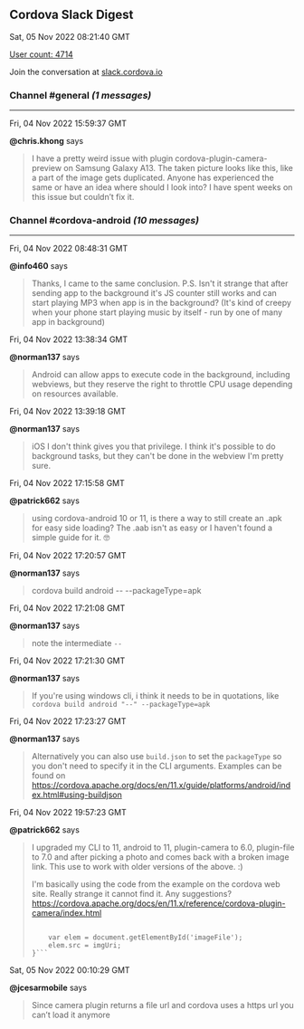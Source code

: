 ## Cordova Slack Digest
Sat, 05 Nov 2022 08:21:40 GMT

[User count: 4714](https://cordova.slack.com/)


Join the conversation at [slack.cordova.io](http://slack.cordova.io/)

### __Channel #general__ _(1 messages)_
---

Fri, 04 Nov 2022 15:59:37 GMT

__@chris.khong__ says 
> I have a pretty weird issue with plugin cordova-plugin-camera-preview on Samsung Galaxy A13. The taken picture looks like this, like a part of the image gets duplicated. Anyone has experienced the same or have an idea where should I look into? I have spent weeks on this issue but couldn’t fix it.
> 

### __Channel #cordova-android__ _(10 messages)_
---

Fri, 04 Nov 2022 08:48:31 GMT

__@info460__ says 
> Thanks, I came to the same conclusion.
> P.S. Isn't it strange that after sending app to the background it's JS counter still works and can start playing MP3 when app is in the background? (It's kind of creepy when your phone start playing music by itself - run by one of many app in background)
> 

Fri, 04 Nov 2022 13:38:34 GMT

__@norman137__ says 
> Android can allow apps to execute code in the background, including webviews, but they reserve the right to throttle CPU usage depending on resources available.
> 

Fri, 04 Nov 2022 13:39:18 GMT

__@norman137__ says 
> iOS I don't think gives you that privilege. I think it's possible to do background tasks, but they can't be done in the webview I'm pretty sure.
> 

Fri, 04 Nov 2022 17:15:58 GMT

__@patrick662__ says 
> using cordova-android 10 or 11, is there a way to still create an .apk for easy side loading?   The .aab isn't as easy or I haven't found a simple guide for it.  🤓
> 

Fri, 04 Nov 2022 17:20:57 GMT

__@norman137__ says 
> cordova build android -- --packageType=apk
> 

Fri, 04 Nov 2022 17:21:08 GMT

__@norman137__ says 
> note the intermediate `--`
> 

Fri, 04 Nov 2022 17:21:30 GMT

__@norman137__ says 
> If you're using windows cli, i think it needs to be in quotations, like `cordova build android "--" --packageType=apk`
> 

Fri, 04 Nov 2022 17:23:27 GMT

__@norman137__ says 
> Alternatively you can also use `build.json` to set the `packageType` so you don't need to specify it in the CLI arguments. Examples can be found on <https://cordova.apache.org/docs/en/11.x/guide/platforms/android/index.html#using-buildjson>
> 

Fri, 04 Nov 2022 19:57:23 GMT

__@patrick662__ says 
> I upgraded my CLI to 11, android to 11, plugin-camera to 6.0, plugin-file to 7.0 and after picking a photo and comes back with a broken image link.  This use to work with older versions of the above.  :)
> 
> I'm basically using the code from the example on the cordova web site.  Really strange it cannot find it.  Any suggestions?
> <https://cordova.apache.org/docs/en/11.x/reference/cordova-plugin-camera/index.html>
> ```function displayImage(imgUri) {
> 
>     var elem = document.getElementById('imageFile');
>     elem.src = imgUri;
> }```
> 

Sat, 05 Nov 2022 00:10:29 GMT

__@jcesarmobile__ says 
> Since camera plugin returns a file url and cordova uses a https url you can’t load it anymore 
> 
